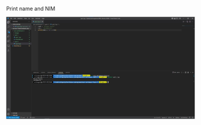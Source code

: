 Print name and NIM

![screenshot](https://raw.githubusercontent.com/actiangent/bahasa-pemrograman/main/quiz-pertemuan-3/images/Screenshot%202022-10-03%20200149.jpg)